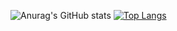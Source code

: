 ![Anurag's GitHub stats](https://github-readme-stats.vercel.app/api?username=nihatcanertug&show_icons=true&theme=radical)  [![Top Langs](https://github-readme-stats.vercel.app/api/top-langs/?username=nihatcanertug&layout=compact)](https://github.com/anuraghazra/github-readme-stats)


